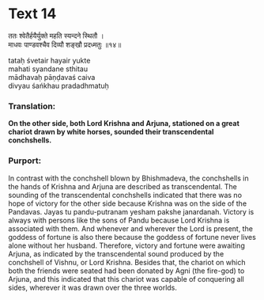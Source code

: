 # Text 14

ततः श्वेतैर्हयैर्युक्ते महति स्यन्दने स्थितौ ।  
माधवः पाण्डवश्चैव दिव्यौ शङ्खौ प्रदध्मतुः ॥१४॥

tataḥ śvetair hayair yukte  
mahati syandane sthitau  
mādhavaḥ pāṇḍavaś caiva  
divyau śańkhau pradadhmatuḥ



### Translation:

**On the other side, both Lord Krishna and Arjuna, stationed on a great chariot drawn by white horses, sounded their transcendental conchshells.**

### Purport:

In contrast with the conchshell blown by Bhishmadeva, the conchshells in the hands of Krishna and Arjuna are described as transcendental. The sounding of the transcendental conchshells indicated that there was no hope of victory for the other side because Krishna was on the side of the Pandavas. Jayas tu pandu-putranam yesham pakshe janardanah. Victory is always with persons like the sons of Pandu because Lord Krishna is associated with them. And whenever and wherever the Lord is present, the goddess of fortune is also there because the goddess of fortune never lives alone without her husband. Therefore, victory and fortune were awaiting Arjuna, as indicated by the transcendental sound produced by the conchshell of Vishnu, or Lord Krishna. Besides that, the chariot on which both the friends were seated had been donated by Agni (the fire-god) to Arjuna, and this indicated that this chariot was capable of conquering all sides, wherever it was drawn over the three worlds.